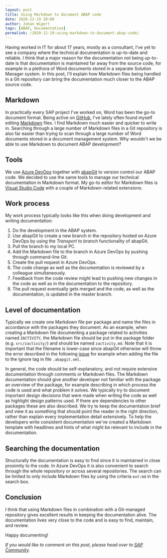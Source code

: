 ```yaml
---
layout: post
title: Using Markdown to document ABAP code
date: 2020-12-19 20:00
author: Johan Wigert
tags: [ABAP, Documentation]
permalink: /2020-12-19-using-markdown-to-document-abap-code/
---
```


Having worked in IT for about 17 years, mostly as a consultant, I've yet to see a company where the technical documentation is up-to-date and reliable. I think that a major reason for the documentation not being up-to-date is that documentation is maintained far away from the source code, for example in a plethora of Word documents stored in a separate Solution Manager system. In this post, I'll explain how Markdown files being handled in a Git repository can bring the documentation much closer to the ABAP source code.
<!--more-->

## Markdown

In practically every SAP project I've worked on, Word has been the go-to document format. Being active on [GitHub](https://github.com/jwigert), I've lately often found myself editing [Markdown](https://en.wikipedia.org/wiki/Markdown) files. I find Markdown much easier and quicker to write in. Searching through a large number of Markdown files in a Git repository is also far easier than trying to scan through a large number of Word documents stored in a document management system. Why wouldn't we be able to use Markdown to document ABAP development?

## Tools

We use [Azure DevOps](https://dev.azure.com) together with [abapGit](https://github.com/abapGit/abapGit) to version control our ABAP code. We decided to use the same tools to manage our technical documentation in Markdown format. My go-to editor for Markdown files is [Visual Studio Code](https://code.visualstudio.com/) with a couple of Markdown-related extensions.

## Work process

My work process typically looks like this when doing development and writing documentation:

1. Do the development in the ABAP system.
2. Use abapGit to create a new branch in the repository hosted on Azure DevOps by using the _Transport to branch_ functionality of abapGit.
3. Pull the branch to my local PC.
4. Add the Markdown file to the branch in Azure DevOps by pushing through command-line Git.
5. Create the pull request in Azure DevOps.
6. The code change as well as the documentation is reviewed by a colleague simultaneously.
7. Feedback from the code review might lead to pushing new changes in the code as well as in the documentation to the repository.
8. The pull request eventually gets merged and the code, as well as the documentation, is updated in the master branch.

## Level of documentation

Typically we create one Markdown file per package and name the files in accordance with the packages they document. As an example, when creating a Markdown file documenting a package related to activities named `ZACTIVITY`,
the Markdown file should be put in the package folder (e.g. `src/zactivity/`) and should be named `zactivity.md`. Note that it is important that the filename is lower-case since abapGit otherwise will throw the error described in the following [issue](https://github.com/abapGit/abapGit/issues/3073) for example when adding the file to the ignore tag in file `.abapgit.xml`.

In general, the code should be self-explanatory, and not require extensive documentation through comments or Markdown files. The Markdown documentation should give another developer not familiar with the package an overview of the package, for example describing in which process the code is used and what problem it solves. We typically try to document important design decisions that were made when writing the code as well as highlight design patterns used. If there are dependencies to other packages these are also described. We try to keep the documentation brief and view it as something that should point the reader in the right direction, rather than explain every implementation detail extensively. To help the developers write consistent documentation we've created a Markdown template with headlines and hints of what might be relevant to include in the documentation.

## Searching the documentation

Structurally the documentation is easy to find since it is maintained in close proximity to the code. In Azure DevOps it is also convenient to search through the whole repository or across several repositories. The search can be limited to only include Markdown files by using the criteria `ext:md` in the search box.

## Conclusion

I think that using Markdown files in combination with a Git-managed repository gives excellent results in keeping the documentation alive. The documentation lives very close to the code and is easy to find, maintain, and review.

Happy documenting!

_If you would like to comment on this post, please head over to [SAP Community](https://blogs.sap.com/2020/12/19/using-markdown-to-document-abap-code/)._
